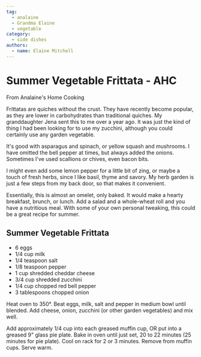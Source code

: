 ```yaml
---
tag:
  - analaine
  - Grandma Elaine
  - vegetable
category:
  - side dishes
authors:
  - name: Elaine Mitchell
---
```


# Summer Vegetable Frittata - AHC
From Analaine's Home Cooking

Frittatas are quiches without the crust. They have recently become popular, as they are lower in
carbohydrates than traditional quiches. My granddaughter Jena sent this to me over a year ago.
It was just the kind of thing I had been looking for to use my zucchini, although you could
certainly use any garden vegetable.

It's good with asparagus and spinach, or yellow squash and mushrooms. I have omitted the bell
pepper at times, but always added the onions. Sometimes I've used scallions or chives, even
bacon bits.

I might even add some lemon pepper for a little bit of zing, or maybe a touch of fresh herbs,
since I like basil, thyme and savory. My herb garden is just a few steps from my back door, so
that makes it convenient.

Essentially, this is almost an omelet, only baked. It would make a hearty breakfast, brunch, or
lunch. Add a salad and a whole-wheat roll and you have a nutritious meal. With some of your
own personal tweaking, this could be a great recipe for summer.

## Summer Vegetable Frittata
* 6 eggs
* 1/4 cup milk
* 1/4 teaspoon salt
* 1/8 teaspoon pepper
* 1 cup shredded cheddar cheese
* 3/4 cup shredded zucchini
* 1/4 cup chopped red bell pepper
* 3 tablespoons chopped onion

Heat oven to 350°. Beat eggs, milk, salt and pepper in medium bowl until blended. Add cheese,
onion, zucchini (or other garden vegetables) and mix well.

Add approximately 1/4 cup into each greased muffin cup, OR put into a greased 9" glass pie
plate. Bake in oven until just set, 20 to 22 minutes (25 minutes for pie plate). Cool on rack for 2
or 3 minutes. Remove from muffin cups. Serve warm.
